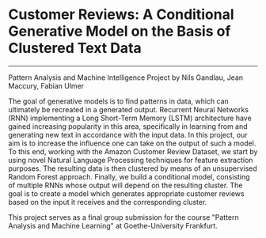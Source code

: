 # Customer Reviews: A Conditional Generative Model on the Basis of Clustered Text Data
---

Pattern Analysis and Machine Intelligence Project by Nils Gandlau, Jean Maccury, Fabian Ulmer

The goal of generative models is to find patterns in data, which can ultimately be recreated in a generated output. Recurrent Neural Networks (RNN) implementing a Long Short-Term Memory (LSTM) architecture have gained increasing popularity in this area, specifically in learning from and generating new text in accordance with the input data. In this project, our aim is to increase the influence one can take on the output of such a model. To this end, working with the Amazon Customer Review Dataset, we start by using novel Natural Language Processing techniques for feature extraction purposes. The resulting data is then clustered by means of an unsupervised Random Forest approach. Finally, we build a conditional model, consisting of multiple RNNs whose output will depend on the resulting cluster. The goal is to create a model which generates appropriate customer reviews based on the input it receives and the corresponding cluster.

This project serves as a final group submission for the course "Pattern Analysis and Machine Learning" at Goethe-University Frankfurt.

